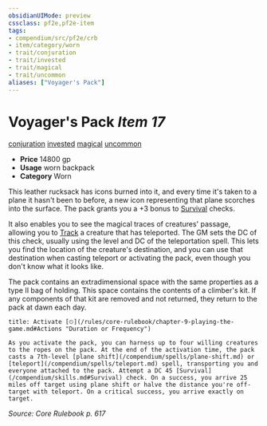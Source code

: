 ```yaml
---
obsidianUIMode: preview
cssclass: pf2e,pf2e-item
tags:
- compendium/src/pf2e/crb
- item/category/worn
- trait/conjuration
- trait/invested
- trait/magical
- trait/uncommon
aliases: ["Voyager's Pack"]
---
```

# Voyager's Pack *Item 17*  
[conjuration](/rules/traits/conjuration.md)  [invested](/rules/traits/invested.md)  [magical](/rules/traits/magical.md)  [uncommon](/rules/traits/uncommon.md)  

- **Price** 14800 gp
- **Usage** worn backpack
- **Category** Worn

This leather rucksack has icons burned into it, and every time it's taken to a plane it hasn't been to before, a new icon representing that plane scorches into the surface. The pack grants you a +3 bonus to [Survival](/compendium/skills.md#Survival) checks.

It also enables you to see the magical traces of creatures' passage, allowing you to [Track](/rules/actions/track.md) a creature that has teleported. The GM sets the DC of this check, usually using the level and DC of the teleportation spell. This lets you find the location of the creature's destination, and you can use that destination when casting teleport or activating the pack, even though you don't know what it looks like.

The pack contains an extradimensional space with the same properties as a type II bag of holding. This space contains the contents of a climber's kit. If any components of that kit are removed and not returned, they return to the pack at dawn each day.

```ad-embed-ability
title: Activate [⏲](/rules/core-rulebook/chapter-9-playing-the-game.md#Actions "Duration or Frequency")

As you activate the pack, you can harness up to four willing creatures to the ropes on the pack. At the end of the activation time, the pack casts a 7th-level [plane shift](/compendium/spells/plane-shift.md) or [teleport](/compendium/spells/teleport.md) spell, transporting you and everyone attached to the pack. Attempt a DC 45 [Survival](/compendium/skills.md#Survival) check. On a success, you arrive 25 miles off target using plane shift or halve the distance you're off-target with teleport. On a critical success, you arrive exactly on target.
```

*Source: Core Rulebook p. 617*